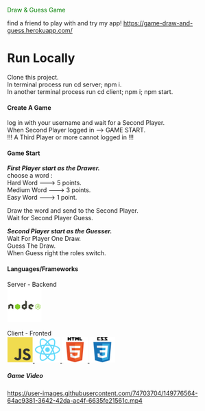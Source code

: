 <font color="green"> Draw & Guess Game </font>

find a friend to play with and try my app! 
https://game-draw-and-guess.herokuapp.com/

# Run Locally
Clone this project.\
In terminal process run cd server; npm i.\
In another terminal process run cd client; npm i; npm start.

#### Create A Game
log in with your username and wait for a Second Player.\
When Second Player logged in --> GAME START.\
!!! A Third Player or more cannot logged in !!!

#### Game Start
*****First Player start as the Drawer.***** \
choose a word :
\
Hard Word   ---> 5 points.\
Medium Word ---> 3 points.\
Easy Word   ---> 1 point.

Draw the word and send to the Second Player.\
Wait for Second Player Guess.


*****Second Player start as the Guesser.***** \
Wait For Player One Draw.\
Guess The Draw.\
When Guess right the roles switch.

#### Languages/Frameworks
Server - Backend \
<a href="https://www.w3.org/html/" target="_blank"> <img src="https://raw.githubusercontent.com/devicons/devicon/master/icons/nodejs/nodejs-original-wordmark.svg" alt="html5" width="80" height="80"/> </a> 

Client - Fronted\
 <a href="https://developer.mozilla.org/en-US/docs/Web/JavaScript" target="_blank"> <img src="https://raw.githubusercontent.com/devicons/devicon/master/icons/javascript/javascript-original.svg" alt="javascript" width="60" height="60"/> </a>
 <a href="https://reactjs.org/" target="_blank"> <img src="https://github.com/devicons/devicon/blob/master/icons/react/react-original.svg" alt="react" width="60" height="60"/> </a>
<a href="https://www.w3.org/html/" target="_blank"> <img src="https://raw.githubusercontent.com/devicons/devicon/master/icons/html5/html5-original-wordmark.svg" alt="html5" width="60" height="60"/> </a> 
<a href="https://www.w3schools.com/css/" target="_blank"> <img src="https://raw.githubusercontent.com/devicons/devicon/master/icons/css3/css3-original-wordmark.svg" alt="css3" width="60" height="60"/> </a> 

##### Game Video
https://user-images.githubusercontent.com/74703704/149776564-64ac9381-3642-42da-ac4f-6635fe21561c.mp4
